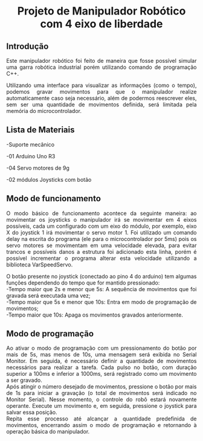 <h1 align="center">Projeto de Manipulador Robótico com 4 eixo de liberdade</h1>

<h2 align="left">Introdução</h2>
<p align="justify">Este manipulador robótico foi feito de maneira que fosse possível simular uma garra robótica industrial porém utilizando comando de programação C++.</p>
<p align= "justify">Utilizando uma interface para visualizar as informações (como o tempo), podemos gravar movimentos para que o manipulador realize automaticamente caso seja necessário, além de podermos reescrever eles, sem ser uma quantidade de movimentos definida, será limitada pela memória do microcontrolador.</p>
<h2 align="left">Lista de Materiais</h2>
<p align= "left">-Suporte mecânico</p>
<p align= "left">-01 Arduino Uno R3</p>
<p align= "left">-04 Servo motores de 9g</p>
<p align= "left">-02 módulos Joysticks com botão</p>

<h2 align= "left">Modo de funcionamento</h2>
<p align = "justify">O modo básico de funcionamento acontece da seguinte maneira: ao movimentar os joysticks o manipulador irá se movimentar em 4 eixos possíveis, cada um configurado com um eixo do módulo, por exemplo, eixo X do joystick 1 irá movimentar o servo motor 1. Foi utilizado um comando delay na escrita do programa (ele para o microcontrolador por 5ms) pois os servo motores se movimentam em uma velocidade elevada, para evitar trancos e possíveis danos a estrutura foi adicionado esta linha, porém é possível incrementar o programa alterar esta velocidade utilizando a biblioteca VarSpeedServo.</p>
<p align = "justify">O botão presente no joystick (conectado ao pino 4 do arduino) tem algumas funções dependendo do tempo que for mantido pressionado:<br>
  -Tempo maior que 2s e menor que 5s: A sequência de movimentos que foi gravada será executada uma vez;<br>
  -Tempo maior que 5s e menor que 10s: Entra em modo de programação de movimentos;<br>
  -Tempo maior que 10s: Apaga os movimentos gravados anteriormente.
 </p>
<h2 align = "left">Modo de programação</h2>
<p align="justify">Ao ativar o modo de programação com um pressionamento do botão por mais de 5s, mas menos de 10s, uma mensagem será exibida no Serial Monitor. Em seguida, é necessário definir a quantidade de movimentos necessários para realizar a tarefa. Cada pulso no botão, com duração superior a 100ms e inferior a 1000ms, será registrado como um movimento a ser gravado. <br>Após atingir o número desejado de movimentos, pressione o botão por mais de 1s para iniciar a gravação (o total de movimentos será indicado no Monitor Serial). Nesse momento, o controle do robô estará novamente operante. Execute um movimento e, em seguida, pressione o joystick para salvar essa posição.<br> Repita esse processo até alcançar a quantidade predefinida de movimentos, encerrando assim o modo de programação e retornando à operação básica do manipulador.</p>






